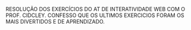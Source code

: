 RESOLUÇÃO DOS EXERCÍCIOS DO AT DE INTERATIVIDADE WEB COM O PROF. CIDCLEY. CONFESSO QUE OS ULTIMOS EXERCICIOS FORAM OS MAIS DIVERTIDOS E DE APRENDIZADO.
